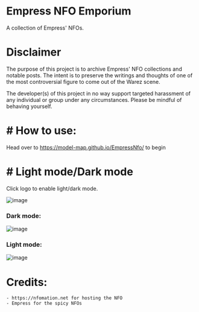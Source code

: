 # Empress NFO Emporium
A collection of Empress' NFOs.

# Disclaimer
The purpose of this project is to archive Empress' NFO collections and notable posts. The intent is to preserve the writings and thoughts of one of the most controversial figure to come out of the Warez scene.

The developer(s) of this project in no way support targeted harassment of any individual or group under any circumstances. Please be mindful of behaving yourself.

# # How to use:

Head over to https://model-map.github.io/EmpressNfo/ to begin

# # Light mode/Dark mode
Click logo to enable light/dark mode.

![image](https://user-images.githubusercontent.com/118442144/220290429-7d55630e-a51a-4838-b5bd-80cf428f233e.png)

### Dark mode:
![image](https://user-images.githubusercontent.com/118442144/220290783-aa87849d-5a0d-4a4c-9291-ea0ca956421b.png)

### Light mode:
![image](https://user-images.githubusercontent.com/118442144/220291020-05497e49-3a69-4e08-b28c-71025b66603b.png)

#
# Credits:

    - https://nfomation.net for hosting the NFO
    - Empress for the spicy NFOs

